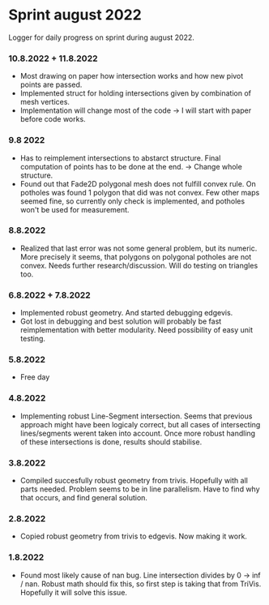 # Sprint august 2022
Logger for daily progress on sprint during august 2022.

### 10.8.2022 + 11.8.2022
- Most drawing on paper how intersection works and how new pivot points are passed.
- Implemented struct for holding intersections given by combination of mesh vertices.
- Implementation will change most of the code -> I will start with paper before code works.

### 9.8 2022
- Has to reimplement intersections to abstarct structure. Final computation of points has to be done 
at the end. -> Change whole structure.
- Found out that Fade2D polygonal mesh does not fulfill convex rule. On potholes was found 1 polygon 
that did was not convex. Few other maps seemed fine, so currently only check is implemented, and potholes
won't be used for measurement.

### 8.8.2022
- Realized that last error was not some general problem, but its numeric. More precisely it
seems, that polygons on polygonal potholes are not convex. Needs further research/discussion.
Will do testing on triangles too.

### 6.8.2022 + 7.8.2022
- Implemented robust geometry. And started debugging edgevis.
- Got lost in debugging and best solution will probably be fast reimplementation with
better modularity. Need possibility of easy unit testing.

### 5.8.2022
- Free day

### 4.8.2022
- Implementing robust Line-Segment intersection. Seems that previous approach might have
 been logicaly correct, but all cases of intersecting lines/segments werent taken into
account. Once more robust handling of these intersections is done, results should stabilise.

### 3.8.2022
- Compiled succesfully robust geometry from trivis. Hopefully with all parts needed. 
Problem seems to be in line parallelism. Have to find why that occurs, and find general solution.

### 2.8.2022
- Copied robust geometry from trivis to edgevis. Now making it work.


### 1.8.2022
 - Found most likely cause of nan bug. Line intersection divides by 0 -> inf / nan. Robust math should fix this,
so first step is taking that from TriVis. Hopefully it will solve this issue.